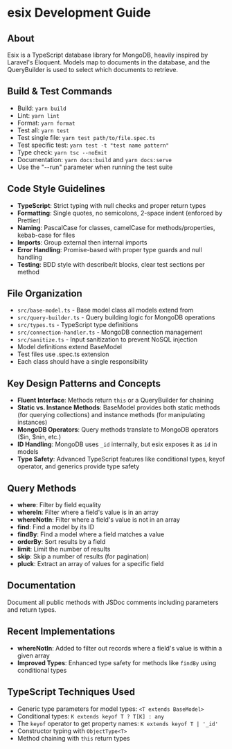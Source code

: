 # esix Development Guide

## About

Esix is a TypeScript database library for MongoDB, heavily inspired by Laravel's
Eloquent. Models map to documents in the database, and the QueryBuilder is used
to select which documents to retrieve.

## Build & Test Commands

- Build: `yarn build`
- Lint: `yarn lint`
- Format: `yarn format`
- Test all: `yarn test`
- Test single file: `yarn test path/to/file.spec.ts`
- Test specific test: `yarn test -t "test name pattern"`
- Type check: `yarn tsc --noEmit`
- Documentation: `yarn docs:build` and `yarn docs:serve`
- Use the "--run" parameter when running the test suite

## Code Style Guidelines

- **TypeScript**: Strict typing with null checks and proper return types
- **Formatting**: Single quotes, no semicolons, 2-space indent (enforced by
  Prettier)
- **Naming**: PascalCase for classes, camelCase for methods/properties,
  kebab-case for files
- **Imports**: Group external then internal imports
- **Error Handling**: Promise-based with proper type guards and null handling
- **Testing**: BDD style with describe/it blocks, clear test sections per method

## File Organization

- `src/base-model.ts` - Base model class all models extend from
- `src/query-builder.ts` - Query building logic for MongoDB operations
- `src/types.ts` - TypeScript type definitions
- `src/connection-handler.ts` - MongoDB connection management
- `src/sanitize.ts` - Input sanitization to prevent NoSQL injection
- Model definitions extend BaseModel
- Test files use .spec.ts extension
- Each class should have a single responsibility

## Key Design Patterns and Concepts

- **Fluent Interface**: Methods return `this` or a QueryBuilder for chaining
- **Static vs. Instance Methods**: BaseModel provides both static methods (for
  querying collections) and instance methods (for manipulating instances)
- **MongoDB Operators**: Query methods translate to MongoDB operators
  ($in,
  $nin, etc.)
- **ID Handling**: MongoDB uses `_id` internally, but esix exposes it as `id` in
  models
- **Type Safety**: Advanced TypeScript features like conditional types, keyof
  operator, and generics provide type safety

## Query Methods

- **where**: Filter by field equality
- **whereIn**: Filter where a field's value is in an array
- **whereNotIn**: Filter where a field's value is not in an array
- **find**: Find a model by its ID
- **findBy**: Find a model where a field matches a value
- **orderBy**: Sort results by a field
- **limit**: Limit the number of results
- **skip**: Skip a number of results (for pagination)
- **pluck**: Extract an array of values for a specific field

## Documentation

Document all public methods with JSDoc comments including parameters and return
types.

## Recent Implementations

- **whereNotIn**: Added to filter out records where a field's value is within a
  given array
- **Improved Types**: Enhanced type safety for methods like `findBy` using
  conditional types

## TypeScript Techniques Used

- Generic type parameters for model types: `<T extends BaseModel>`
- Conditional types: `K extends keyof T ? T[K] : any`
- The `keyof` operator to get property names: `K extends keyof T | '_id'`
- Constructor typing with `ObjectType<T>`
- Method chaining with `this` return types

